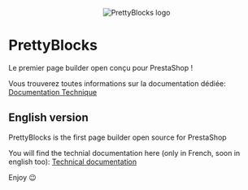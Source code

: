 <p align="center">
<img src="https://user-images.githubusercontent.com/4788787/205036810-aa5dcd65-d7d4-4728-9284-1201a6067cb4.png" alt="PrettyBlocks logo">
</p>

# PrettyBlocks
Le premier page builder open conçu pour PrestaShop ! 

Vous trouverez toutes informations sur la documentation dédiée: 
[Documentation Technique](https://prettyblocks.io/)



## English version

PrettyBlocks is the first page builder open source for PrestaShop

You will find the technial documentation here (only in French, soon in english too): [Technical documentation](https://prettyblocks.io/)



Enjoy 😉
